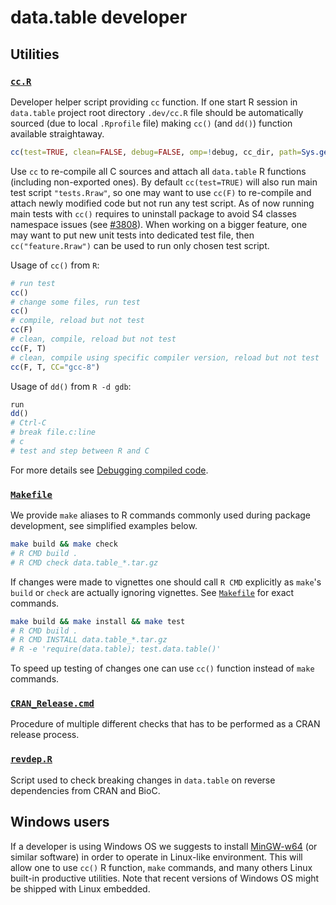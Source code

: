 # data.table developer

## Utilities

### [`cc.R`](./.dev/cc.R)

Developer helper script providing `cc` function. If one start R session in `data.table` project root directory `.dev/cc.R` file should be automatically sourced (due to local `.Rprofile` file) making `cc()` (and `dd()`) function available straightaway.

```r
cc(test=TRUE, clean=FALSE, debug=FALSE, omp=!debug, cc_dir, path=Sys.getenv("PROJ_PATH"), CC="gcc")
```

Use `cc` to re-compile all C sources and attach all `data.table` R functions (including non-exported ones).
By default `cc(test=TRUE)` will also run main test script `"tests.Rraw"`, so one may want to use `cc(F)` to re-compile and attach newly modified code but not run any test script. As of now running main tests with `cc()` requires to uninstall package to avoid S4 classes namespace issues (see [#3808](https://github.com/Rdatatable/data.table/issues/3808)).
When working on a bigger feature, one may want to put new unit tests into dedicated test file, then `cc("feature.Rraw")` can be used to run only chosen test script.

Usage of `cc()` from `R`:
```r
# run test
cc()
# change some files, run test
cc()
# compile, reload but not test
cc(F)
# clean, compile, reload but not test
cc(F, T)
# clean, compile using specific compiler version, reload but not test
cc(F, T, CC="gcc-8")
```

Usage of `dd()` from `R -d gdb`:
```r
run
dd()
# Ctrl-C
# break file.c:line
# c
# test and step between R and C
```
For more details see [Debugging compiled code](https://cloud.r-project.org/doc/manuals/R-exts.html#Debugging-compiled-code).

### [`Makefile`](./../Makefile)

We provide `make` aliases to R commands commonly used during package development, see simplified examples below.
```sh
make build && make check
# R CMD build .
# R CMD check data.table_*.tar.gz
```
If changes were made to vignettes one should call `R CMD` explicitly as `make`'s `build` or `check` are actually ignoring vignettes. See [`Makefile`](./../Makefile) for exact commands.

```sh
make build && make install && make test
# R CMD build .
# R CMD INSTALL data.table_*.tar.gz
# R -e 'require(data.table); test.data.table()'
```
To speed up testing of changes one can use `cc()` function instead of `make` commands.

### [`CRAN_Release.cmd`](./.dev/CRAN_Release.cmd)

Procedure of multiple different checks that has to be performed as a CRAN release process.

### [`revdep.R`](./.dev/revdep.R)

Script used to check breaking changes in `data.table` on reverse dependencies from CRAN and BioC.

## Windows users

If a developer is using Windows OS we suggests to install [MinGW-w64](https://mingw-w64.org) (or similar software) in order to operate in Linux-like environment. This will allow one to use `cc()` R function, `make` commands, and many others Linux built-in productive utilities. Note that recent versions of Windows OS might be shipped with Linux embedded.
